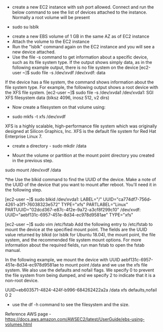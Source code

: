 * create a new EC2 instance with ssh port allowed. Connect and run the below command to see the list of devices attached to the instance. Normally a root volume will be present
- sudo su lsblk

* create a new EBS volume of 1 GB in the same AZ as of EC2 instance
* Attach the volume to the EC2 instance
* Run the "lsblk" command again on the EC2 instance and you will see a new device attached.
* Use the file -s command to get information about a specific device, such as its file system type. If the output shows simply data, as in the following example output, there is no file system on the device
[ec2-user ~]$ sudo file -s /dev/xvdf
/dev/xvdf: data

If the device has a file system, the command shows information about the file system type. For example, the following output shows a root device with the XFS file system.
[ec2-user ~]$ sudo file -s /dev/xvda1
/dev/xvda1: SGI XFS filesystem data (blksz 4096, inosz 512, v2 dirs)

* Now create a filesystem on that volume using:
- sudo mkfs -t xfs /dev/xvdf

XFS is a highly scalable, high-performance file system which was originally designed at Silicon Graphics, Inc. XFS is the default file system for Red Hat Enterprise Linux 7.

* create a directory - sudo mkdir /data

* Mount the volume or partition at the mount point directory you created in the previous step.

sudo mount /dev/xvdf /data


*the  Use the blkid command to find the UUID of the device. Make a note of the UUID of the device that you want to mount after reboot. You'll need it in the following step.

[ec2-user ~]$ sudo blkid
/dev/xvda1: LABEL="/" UUID="ca774df7-756d-4261-a3f1-76038323e572" TYPE="xfs" PARTLABEL="Linux" PARTUUID="02dcd367-e87c-4f2e-9a72-a3cf8f299c10"
/dev/xvdf: UUID="aebf131c-6957-451e-8d34-ec978d9581ae" TYPE="xfs"

[ec2-user ~]$ sudo vim /etc/fstab
Add the following entry to /etc/fstab to mount the device at the specified mount point. The fields are the UUID value returned by blkid (or lsblk for Ubuntu 18.04), the mount point, the file system, and the recommended file system mount options. For more information about the required fields, run man fstab to open the fstab manual.

In the following example, we mount the device with UUID aebf131c-6957-451e-8d34-ec978d9581ae to mount point /data and we use the xfs file system. We also use the defaults and nofail flags. We specify 0 to prevent the file system from being dumped, and we specify 2 to indicate that it is a non-root device.

UUID=eb603571-4824-424f-b996-684262422a2a  /data  xfs  defaults,nofail  0  2

* use the df -h command to see the filesystem and the size.

Reference AWS page - https://docs.aws.amazon.com/AWSEC2/latest/UserGuide/ebs-using-volumes.html
